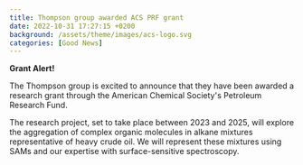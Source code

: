 ```yaml
---
title: Thompson group awarded ACS PRF grant
date: 2022-10-31 17:27:15 +0200
background: /assets/theme/images/acs-logo.svg
categories: [Good News]
---
```


**Grant Alert!** 

The Thompson group is excited to announce that 
they have been awarded a research grant through 
the American Chemical Society's Petroleum Research Fund. 

The research project, set to take place between 2023 and 2025, will explore the aggregation of complex organic molecules in alkane mixtures representative of heavy crude oil. We will represent these mixtures using SAMs and our 
expertise with surface-sensitive spectroscopy. 
